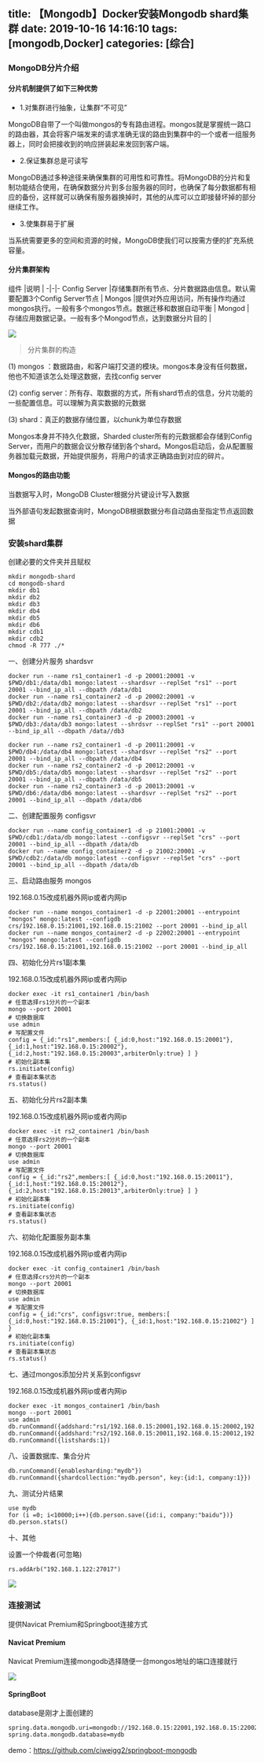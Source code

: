 title: 【Mongodb】Docker安装Mongodb shard集群
date: 2019-10-16 14:16:10
tags: [mongodb,Docker]
categories: [综合]
---
### MongoDB分片介绍

#### 分片机制提供了如下三种优势

* 1.对集群进行抽象，让集群“不可见”

MongoDB自带了一个叫做mongos的专有路由进程。mongos就是掌握统一路口的路由器，其会将客户端发来的请求准确无误的路由到集群中的一个或者一组服务器上，同时会把接收到的响应拼装起来发回到客户端。

* 2.保证集群总是可读写

MongoDB通过多种途径来确保集群的可用性和可靠性。将MongoDB的分片和复制功能结合使用，在确保数据分片到多台服务器的同时，也确保了每分数据都有相应的备份，这样就可以确保有服务器换掉时，其他的从库可以立即接替坏掉的部分继续工作。

* 3.使集群易于扩展

当系统需要更多的空间和资源的时候，MongoDB使我们可以按需方便的扩充系统容量。

<!--more-->

#### 分片集群架构

组件 |说明 |
-|-|-
Config Server |存储集群所有节点、分片数据路由信息。默认需要配置3个Config Server节点 |
Mongos |提供对外应用访问，所有操作均通过mongos执行。一般有多个mongos节点。数据迁移和数据自动平衡 |
Mongod |存储应用数据记录。一般有多个Mongod节点，达到数据分片目的 |

![](/images/1190037-20180106150523846-1535223046.png)

> 分片集群的构造

(1) mongos ：数据路由，和客户端打交道的模块。mongos本身没有任何数据，他也不知道该怎么处理这数据，去找config server

(2) config server：所有存、取数据的方式，所有shard节点的信息，分片功能的一些配置信息。可以理解为真实数据的元数据

(3) shard：真正的数据存储位置，以chunk为单位存数据

Mongos本身并不持久化数据，Sharded cluster所有的元数据都会存储到Config Server，而用户的数据会议分散存储到各个shard。Mongos启动后，会从配置服务器加载元数据，开始提供服务，将用户的请求正确路由到对应的碎片。

#### Mongos的路由功能

当数据写入时，MongoDB Cluster根据分片键设计写入数据

当外部语句发起数据查询时，MongoDB根据数据分布自动路由至指定节点返回数据

### 安装shard集群

创建必要的文件夹并且赋权

```shell
mkdir mongodb-shard
cd mongodb-shard
mkdir db1
mkdir db2
mkdir db3
mkdir db4
mkdir db5
mkdir db6
mkdir cdb1
mkdir cdb2
chmod -R 777 ./*
```

一、创建分片服务 shardsvr

```shell
docker run --name rs1_container1 -d -p 20001:20001 -v $PWD/db1:/data/db1 mongo:latest --shardsvr --replSet "rs1" --port 20001 --bind_ip_all --dbpath /data/db1
docker run --name rs1_container2 -d -p 20002:20001 -v $PWD/db2:/data/db2 mongo:latest --shardsvr --replSet "rs1" --port 20001 --bind_ip_all --dbpath /data/db2
docker run --name rs1_container3 -d -p 20003:20001 -v $PWD/db3:/data/db3 mongo:latest --shrdsvr --replSet "rs1" --port 20001 --bind_ip_all --dbpath /data//db3

docker run --name rs2_container1 -d -p 20011:20001 -v $PWD/db4:/data/db4 mongo:latest --shardsvr --replSet "rs2" --port 20001 --bind_ip_all --dbpath /data/db4
docker run --name rs2_container2 -d -p 20012:20001 -v $PWD/db5:/data/db5 mongo:latest --shardsvr --replSet "rs2" --port 20001 --bind_ip_all --dbpath /data/db5
docker run --name rs2_container3 -d -p 20013:20001 -v $PWD/db6:/data/db6 mongo:latest --shardsvr --replSet "rs2" --port 20001 --bind_ip_all --dbpath /data/db6
```

二、创建配置服务 configsvr

```shell
docker run --name config_container1 -d -p 21001:20001 -v $PWD/cdb1:/data/db mongo:latest --configsvr --replSet "crs" --port 20001 --bind_ip_all --dbpath /data/db
docker run --name config_container2 -d -p 21002:20001 -v $PWD/cdb2:/data/db mongo:latest --configsvr --replSet "crs" --port 20001 --bind_ip_all --dbpath /data/db
```

三、启动路由服务 mongos

192.168.0.15改成机器外网ip或者内网ip

```shell
docker run --name mongos_container1 -d -p 22001:20001 --entrypoint "mongos" mongo:latest --configdb crs/192.168.0.15:21001,192.168.0.15:21002 --port 20001 --bind_ip_all
docker run --name mongos_container2 -d -p 22002:20001 --entrypoint "mongos" mongo:latest --configdb crs/192.168.0.15:21001,192.168.0.15:21002 --port 20001 --bind_ip_all
```

四、初始化分片rs1副本集

192.168.0.15改成机器外网ip或者内网ip

```shell
docker exec -it rs1_container1 /bin/bash
# 任意选择rs1分片的一个副本
mongo --port 20001
# 切换数据库
use admin
# 写配置文件
config = {_id:"rs1",members:[ {_id:0,host:"192.168.0.15:20001"}, {_id:1,host:"192.168.0.15:20002"}, {_id:2,host:"192.168.0.15:20003",arbiterOnly:true} ] }
# 初始化副本集
rs.initiate(config)
# 查看副本集状态
rs.status()
```

五、初始化分片rs2副本集

192.168.0.15改成机器外网ip或者内网ip

```shell
docker exec -it rs2_container1 /bin/bash
# 任意选择rs2分片的一个副本
mongo --port 20001
# 切换数据库
use admin
# 写配置文件
config = {_id:"rs2",members:[ {_id:0,host:"192.168.0.15:20011"}, {_id:1,host:"192.168.0.15:20012"}, {_id:2,host:"192.168.0.15:20013",arbiterOnly:true} ] }
# 初始化副本集
rs.initiate(config)
# 查看副本集状态
rs.status()
```

六、初始化配置服务副本集

192.168.0.15改成机器外网ip或者内网ip

```shell
docker exec -it config_container1 /bin/bash
# 任意选择crs分片的一个副本
mongo --port 20001
# 切换数据库
use admin
# 写配置文件
config = {_id:"crs", configsvr:true, members:[ {_id:0,host:"192.168.0.15:21001"}, {_id:1,host:"192.168.0.15:21002"} ] }
# 初始化副本集
rs.initiate(config)
# 查看副本集状态
rs.status()
```

七、通过mongos添加分片关系到configsvr

192.168.0.15改成机器外网ip或者内网ip

```shell
docker exec -it mongos_container1 /bin/bash
mongo --port 20001
use admin
db.runCommand({addshard:"rs1/192.168.0.15:20001,192.168.0.15:20002,192.168.0.15:20003"})
db.runCommand({addshard:"rs2/192.168.0.15:20011,192.168.0.15:20012,192.168.0.15:20013"})
db.runCommand({listshards:1})
```

八、设置数据库、集合分片

```shell
db.runCommand({enablesharding:"mydb"})
db.runCommand({shardcollection:"mydb.person", key:{id:1, company:1}})
```

九、测试分片结果

```shell
use mydb
for (i =0; i<10000;i++){db.person.save({id:i, company:"baidu"})}
db.person.stats()
```

十、其他

设置一个仲裁者(可忽略)

```shell
rs.addArb("192.168.1.122:27017") 
```

![](/images/20191016144219.png)

### 连接测试

提供Navicat Premium和Springboot连接方式

#### Navicat Premium

Navicat Premium连接mongodb选择随便一台mongos地址的端口连接就行

![](/images/20191016144644.png)

#### SpringBoot

database是刚才上面创建的

```properties
spring.data.mongodb.uri=mongodb://192.168.0.15:22001,192.168.0.15:22002/
spring.data.mongodb.database=mydb
```

demo：https://github.com/ciweigg2/springboot-mongodb